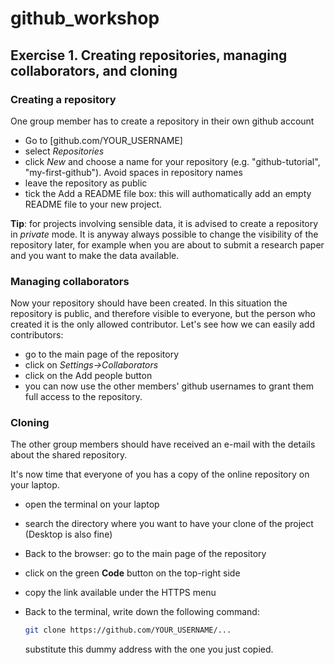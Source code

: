 # github_workshop

## Exercise 1. Creating repositories, managing collaborators, and cloning

### Creating a repository
One group member has to create a repository in their own github account

- Go to [github.com/YOUR_USERNAME]
- select *Repositories*
- click *New* and choose a name for your repository (e.g. "github-tutorial", "my-first-github"). Avoid spaces in repository names
- leave the repository as public
- tick the Add a README file box: this will authomatically add an empty README file to your new project. 

**Tip**: for projects involving sensible data, it is advised to create a repository in *private* mode. It is anyway always possible to change the visibility of the repository later, for example when you are about to submit a research paper and you want to make the data available.

### Managing collaborators

Now your repository should have been created. In this situation the repository is public, and therefore visible to everyone, but the person who created it is the only allowed contributor. Let's see how we can easily add contributors:
- go to the main page of the repository
- click on *Settings->Collaborators*
- click on the Add people button
- you can now use the other members' github usernames to grant them full access to the repository.

### Cloning

The other group members should have received an e-mail with the details about the shared repository.

It's now time that everyone of you has a copy of the online repository on your laptop.

- open the terminal on your laptop
- search the directory where you want to have your clone of the project (Desktop is also fine)
- Back to the browser: go to the main page of the repository
- click on the green **Code** button on the top-right side
- copy the link available under the HTTPS menu

- Back to the terminal, write down the following command:
  ```bash
  git clone https://github.com/YOUR_USERNAME/...
  ```

  substitute this dummy address with the one you just copied.
